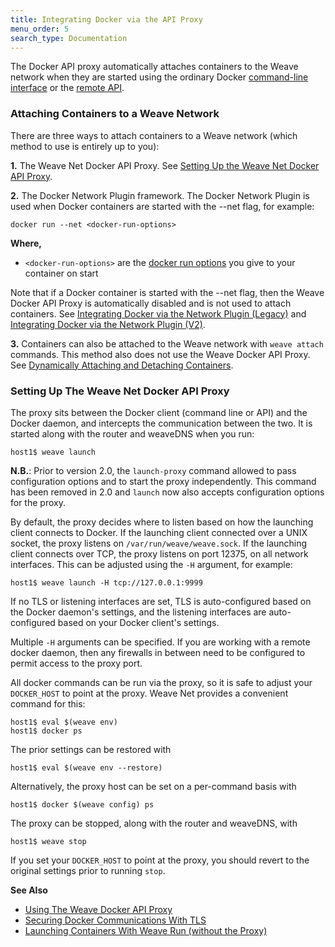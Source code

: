 ```yaml
---
title: Integrating Docker via the API Proxy
menu_order: 5
search_type: Documentation
---
```


The Docker API proxy automatically attaches containers to the Weave
network when they are started using the ordinary Docker
[command-line interface](https://docs.docker.com/reference/commandline/cli/)
or the [remote API](https://docs.docker.com/reference/api/docker_remote_api/).

### <a name="attaching-containers"></a>Attaching Containers to a Weave Network

There are three ways to attach containers to a Weave network (which method to use is
entirely up to you):

**1.** The Weave Net Docker API Proxy. See [Setting Up the Weave Net Docker API Proxy](#weave-api-proxy).

**2.**  The Docker Network Plugin framework. The Docker Network Plugin is used when
Docker containers are started with the --net flag, for example:

`docker run --net <docker-run-options>`

**Where,**

 * `<docker-run-options>` are the [docker run options](https://docs.docker.com/engine/reference/run/)
 you give to your container on start

Note that if a Docker container is started with the --net flag, then the Weave Docker API Proxy
is automatically disabled and is not used to attach containers.
See [Integrating Docker via the Network Plugin (Legacy)](/site/install/plugin/plugin.md) and
[Integrating Docker via the Network Plugin (V2)](/site/install/plugin/plugin-v2.md).

**3.** Containers can also be attached to the Weave network with `weave attach` commands. This method also
does not use the Weave Docker API Proxy.
See [Dynamically Attaching and Detaching Containers](/site/using-weave/dynamically-attach-containers.md).

### <a name="weave-api-proxy"></a>Setting Up The Weave Net Docker API Proxy

The proxy sits between the Docker client (command line or API) and the
Docker daemon, and intercepts the communication between the two.
It is started along with the router and weaveDNS when you run:

    host1$ weave launch

**N.B.**: Prior to version 2.0, the `launch-proxy` command allowed to pass configuration options and to start the proxy independently.
This command has been removed in 2.0 and `launch` now also accepts configuration options for the proxy.


By default, the proxy decides where to listen based on how the
launching client connects to Docker. If the launching client connected
over a UNIX socket, the proxy listens on `/var/run/weave/weave.sock`. If
the launching client connects over TCP, the proxy listens on port
12375, on all network interfaces. This can be adjusted using the `-H`
argument, for example:

    host1$ weave launch -H tcp://127.0.0.1:9999

If no TLS or listening interfaces are set, TLS is auto-configured
based on the Docker daemon's settings, and the listening interfaces are
auto-configured based on your Docker client's settings.

Multiple `-H` arguments can be specified. If you are working with a
remote docker daemon, then any firewalls in between need to be
configured to permit access to the proxy port.

All docker commands can be run via the proxy, so it is safe to adjust
your `DOCKER_HOST` to point at the proxy. Weave Net provides a convenient
command for this:

    host1$ eval $(weave env)
    host1$ docker ps

The prior settings can be restored with

    host1$ eval $(weave env --restore)

Alternatively, the proxy host can be set on a per-command basis with

    host1$ docker $(weave config) ps

The proxy can be stopped, along with the router and weaveDNS, with

    host1$ weave stop

If you set your `DOCKER_HOST` to point at the proxy, you should revert
to the original settings prior to running `stop`.


**See Also**

 * [Using The Weave Docker API Proxy](/site/weave-docker-api/using-proxy.md)
 * [Securing Docker Communications With TLS](/site/weave-docker-api/securing-proxy.md)
 * [Launching Containers With Weave Run (without the Proxy)](/site/weave-docker-api/launching-without-proxy.md)


